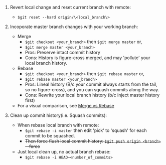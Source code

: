 1. Revert local change and reset current branch with remote:
    * `$git reset --hard origin/\<local_branch\>`

2. Incoporate master branch changes with your working branch:
    * Merge
      *  `$git checkout <your_branch>` then `$git merge master` or,
      *  `$git merge master <your_branch>`
      *  Pros: Preserve intact commit history
      *  Cons: History is figure-cross merged, and may 'pollute' your local branch history.
    * Rebase
      *  `$git checkout <your_branch>` then `$git rebase master` or,
      *  `$git rebase master <your_branch>`
      *  Pros: Lineal history (B/c your commit always starts from the tail, so no figure-cross), and you can squash commits along the way.
      *  Cons: Rewrite your local branch history (b/c inject master history first)
    * For a visual comparison, see [Merge vs Rebase](https://www.atlassian.com/git/tutorials/merging-vs-rebasing)

3. Clean up commit history(i.e. Squash commits):
      * When rebase local branch with remote:
         *  `$git rebase -i master` then edit 'pick' to 'squash' for each commit to be squashed.
         *  ~~Then force flush local commit history: `$git push origin <branch>` --force~~
      * Just local clean up, no actual branch rebase:
         *  `$git rebase -i HEAD~<number_of_commits>`




